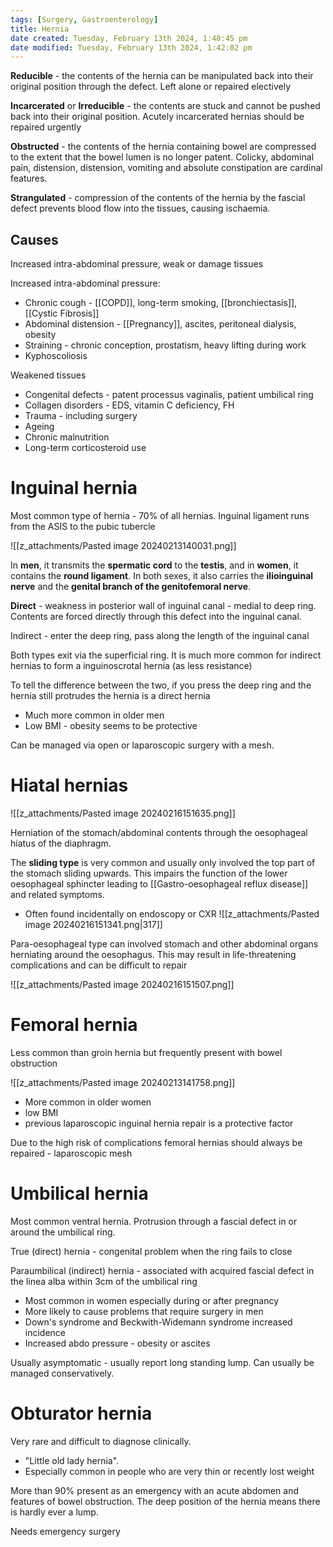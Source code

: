 ```yaml
---
tags: [Surgery, Gastroenterology]
title: Hernia
date created: Tuesday, February 13th 2024, 1:40:45 pm
date modified: Tuesday, February 13th 2024, 1:42:02 pm
---
```


**Reducible** - the contents of the hernia can be manipulated back into their original position through the defect. Left alone or repaired electively 

**Incarcerated** or **Irreducible** - the contents are stuck and cannot be pushed back into their original position. Acutely incarcerated hernias should be repaired urgently

**Obstructed** - the contents of the hernia containing bowel are compressed to the extent that the bowel lumen is no longer patent. Colicky, abdominal pain, distension, distension, vomiting and absolute constipation are cardinal features. 

**Strangulated** - compression of the contents of the hernia by the fascial defect prevents blood flow into the tissues, causing ischaemia. 


## Causes

Increased intra-abdominal pressure, weak or damage tissues

Increased intra-abdominal pressure:
- Chronic cough - [[COPD]], long-term smoking, [[bronchiectasis]], [[Cystic Fibrosis]]
- Abdominal distension - [[Pregnancy]], ascites, peritoneal dialysis, obesity
- Straining - chronic conception, prostatism, heavy lifting during work
- Kyphoscoliosis

Weakened tissues
- Congenital defects - patent processus vaginalis, patient umbilical ring
- Collagen disorders - EDS, vitamin C deficiency, FH
- Trauma - including surgery
- Ageing 
- Chronic malnutrition
- Long-term corticosteroid use

# Inguinal hernia

Most common type of hernia - 70% of all hernias. Inguinal ligament runs from the ASIS to the pubic tubercle 

![[z_attachments/Pasted image 20240213140031.png]]

In **men**, it transmits the **spermatic cord** to the **testis**, and in **women**, it contains the **round ligament**. In both sexes, it also carries the **ilioinguinal nerve** and the **genital branch of the genitofemoral nerve**.

**Direct** - weakness in posterior wall of inguinal canal - medial to deep ring. Contents are forced directly through this defect into the inguinal canal. 

Indirect - enter the deep ring, pass along the length of the inguinal canal 

Both types exit via the superficial ring. It is much more common for indirect hernias to form a inguinoscrotal hernia (as less resistance)

To tell the difference between the two, if you press the deep ring and the hernia still protrudes the hernia is a direct hernia

- Much more common in older men
- Low BMI - obesity seems to be protective

Can be managed via open or laparoscopic surgery with a mesh. 

# Hiatal hernias

![[z_attachments/Pasted image 20240216151635.png]]

Herniation of the stomach/abdominal contents through the oesophageal hiatus of the diaphragm.

The **sliding type** is very common and usually only involved the top part of the stomach sliding upwards. This impairs the function of the lower oesophageal sphincter leading to [[Gastro-oesophageal reflux disease]] and related symptoms.
- Often found incidentally on endoscopy or CXR
![[z_attachments/Pasted image 20240216151341.png|317]]

Para-oesophageal type can involved stomach and other abdominal organs herniating around the oesophagus. This may result in life-threatening complications and can be difficult to repair

![[z_attachments/Pasted image 20240216151507.png]]

# Femoral hernia

Less common than groin hernia but frequently present with bowel obstruction

![[z_attachments/Pasted image 20240213141758.png]]

- More common in older women
- low BMI
- previous laparoscopic inguinal hernia repair is a protective factor

Due to the high risk of complications femoral hernias should always be repaired - laparoscopic mesh 


# Umbilical hernia

Most common ventral hernia. Protrusion through a fascial defect in or around the umbilical ring.

True (direct) hernia - congenital problem when the ring fails to close 

Paraumbilical (indirect) hernia - associated with acquired fascial defect in the linea alba within 3cm of the umbilical ring 

- Most common in women especially during or after pregnancy 
- More likely to cause problems that require surgery in men
- Down's syndrome and Beckwith-Widemann syndrome increased incidence 
- Increased abdo pressure - obesity or ascites

Usually asymptomatic - usually report long standing lump. Can usually be managed conservatively. 

# Obturator hernia

Very rare and difficult to diagnose clinically. 
- "Little old lady hernia".
- Especially common in people who are very thin or recently lost weight

More than 90% present as an emergency with an acute abdomen and features of bowel obstruction. The deep position of the hernia means there is hardly ever a lump.

Needs emergency surgery 